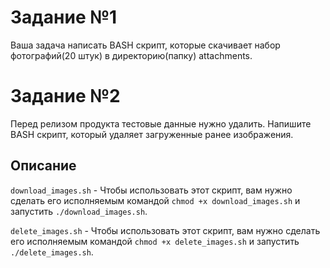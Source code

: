 # Задание №1

Ваша задача написать BASH скрипт, которые скачивает набор фотографий(20 штук) в директорию(папку) attachments.

# Задание №2

Перед релизом продукта тестовые данные нужно удалить. Напишите BASH скрипт, который удаляет загруженные ранее изображения.

## Описание

`download_images.sh` - Чтобы использовать этот скрипт, вам нужно сделать его исполняемым командой `chmod +x download_images.sh` и запустить `./download_images.sh`.

`delete_images.sh` - Чтобы использовать этот скрипт, вам нужно сделать его исполняемым командой `chmod +x delete_images.sh` и запустить `./delete_images.sh`.


